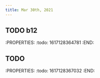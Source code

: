 ```yaml
---
title: Mar 30th, 2021
---
```


## TODO b12
:PROPERTIES:
:todo: 1617128364781
:END:
## TODO 
:PROPERTIES:
:todo: 1617128367032
:END:
